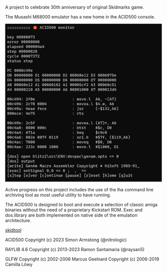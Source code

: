 A project to celebrate 30th anniversary of original Skidmarks game.

The Musashi M68000 emulator has a new home in the ACID500 console.

![ACID500 monitor tool](media/sig12.jpg)

Active progress on this project includes the use of the lha command line archiving tool as most useful utility to have running.

The ACID500 is designed to boot and execute a selection of classic amiga binaries without the need of a proprietary Kickstart ROM. Exec and dos.library are both implemented on native side of the emulation architecture.

[skidtool](skidtool)

ACID500
Copyright (c) 2023 Simon Armstong (@nitrologic)

RAYLIB 4.6
Copyright (c) 2013-2023 Ramon Santamaria (@raysan5)

GLFW
Copyright (c) 2002-2006 Marcus Geelnard
Copyright (c) 2006-2019 Camilla Löwy

